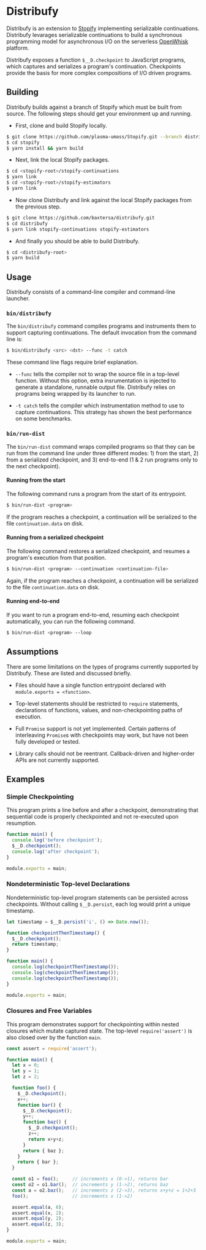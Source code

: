 # Distribufy

Distribufy is an extension to
[Stopify](https://github.com/plasma-umass/Stopify) implementing serializable
continuations. Distribufy levarages serializable continuations to build a
synchronous programming model for asynchronous I/O on the serverless
[OpenWhisk](https://openwhisk.apache.org) platform.

Distribufy exposes a function `$__D.checkpoint` to JavaScript programs, which
captures and serializes a program's continuation. Checkpoints provide the
basis for more complex compositions of I/O driven programs.

## Building

Distribufy builds against a branch of Stopify which must be built from
source. The following steps should get your environment up and running.

- First, clone and build Stopify locally.
```bash
$ git clone https://github.com/plasma-umass/Stopify.git --branch distribufy stopify
$ cd stopify
$ yarn install && yarn build
```

- Next, link the local Stopify packages.
```bash
$ cd <stopify-root>/stopify-continuations
$ yarn link
$ cd <stopify-root>/stopify-estimators
$ yarn link
```

- Now clone Distribufy and link against the local Stopify packages from the
previous step.
```bash
$ git clone https://github.com/baxtersa/distribufy.git
$ cd distribufy
$ yarn link stopify-continuations stopify-estimators
```

- And finally you should be able to build Distribufy.
```bash
$ cd <distribufy-root>
$ yarn build
```

## Usage

Distribufy consists of a command-line compiler and command-line launcher.

### `bin/distribufy`

The `bin/distribufy` command compiles programs and instruments them to
support capturing continuations. The default invocation from the command line
is:
```bash
$ bin/distribufy <src> <dst> --func -t catch
```

These command line flags require brief explanation.

 - `--func` tells the compiler not to wrap the source file in a top-level
 function. Without this option, extra insrumentation is injected to generate
 a standalone, runnable output file. Distribufy relies on programs being
 wrapped by its launcher to run.

 - `-t catch` tells the compiler which instrumentation method to use to
 capture continuations. This strategy has shown the best performance on some
 benchmarks.

### `bin/run-dist`

The `bin/run-dist` command wraps compiled programs so that they can be run
from the command line under three different modes: 1) from the start, 2) from
a serialized checkpoint, and 3) end-to-end (1 & 2 run programs only to the
next checkpoint).

#### Running from the start

The following command runs a program from the start of its entrypoint.

```bash
$ bin/run-dist <program>
```

If the program reaches a checkpoint, a continuation will be serialized to the
file `continuation.data` on disk.

#### Running from a serialized checkpoint

The following command restores a serialized checkpoint, and resumes a
program's execution from that position.

```bash
$ bin/run-dist <program> --continuation <continuation-file>
```

Again, if the program reaches a checkpoint, a continuation will be serialized to the
file `continuation.data` on disk.

#### Running end-to-end

If you want to run a program end-to-end, resuming each checkpoint automatically, you can run the following command.

```bash
$ bin/run-dist <program> --loop
```

## Assumptions

There are some limitations on the types of programs currently supported by Distribufy. These are listed and discussed briefly.

- Files should have a single function entrypoint declared with
`module.exports = <function>`.

- Top-level statements should be restricted to `require` statements,
declarations of functions, values, and non-checkpointing paths of execution.

- Full `Promise` support is not yet implemented. Certain patterns of
interleaving `Promise`s with checkpoints may work, but have not been fully
developed or tested.

- Library calls should not be reentrant. Callback-driven and higher-order
APIs are not currently supported.

## Examples

### Simple Checkpointing

This program prints a line before and after a checkpoint, demonstrating that
sequential code is properly checkpointed and not re-executed upon resumption.

```js
function main() {
  console.log('before checkpoint');
  $__D.checkpoint();
  console.log('after checkpoint');
}

module.exports = main;
```

### Nondeterministic Top-level Declarations

Nondeterministic top-level program statements can be persisted
across checkpoints. Without calling `$__D.persist`, each log would print a
unique timestamp.

```js
let timestamp = $__D.persist('i', () => Date.now());

function checkpointThenTimestamp() {
  $__D.checkpoint();
  return timestamp;
}

function main() {
  console.log(checkpointThenTimestamp());
  console.log(checkpointThenTimestamp());
  console.log(checkpointThenTimestamp());
}

module.exports = main;
```

### Closures and Free Variables

This program demonstrates support for checkpointing within nested closures
which mutate captured state. The top-level `require('assert')` is also closed over by the function `main`.

```js
const assert = require('assert');

function main() {
  let x = 0;
  let y = 1;
  let z = 2;

  function foo() {
    $__D.checkpoint();
    x++;
    function bar() {
      $__D.checkpoint();
      y++;
      function baz() {
        $__D.checkpoint();
        z++;
        return x+y+z;
      }
      return { baz };
    }
    return { bar };
  }

  const o1 = foo();     // increments x (0->1), returns bar
  const o2 = o1.bar();  // increments y (1->2), returns baz
  const a = o2.baz();   // increments z (2->3), returns x+y+z = 1+2+3
  foo();                // increments x (1->2)

  assert.equal(a, 6);
  assert.equal(x, 2);
  assert.equal(y, 2);
  assert.equal(z, 3);
}

module.exports = main;
```